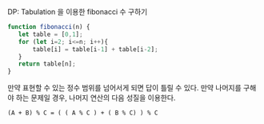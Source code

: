  DP: Tabulation 을 이용한 fibonacci 수 구하기
 ```js
 function fibonacci(n) {
    let table = [0,1];
    for (let i=2; i<=n; i++){
        table[i] = table[i-1] + table[i-2];
    }
    return table[n];
}
```

만약 표현할 수 있는 정수 범위를 넘어서게 되면 답이 틀릴 수 있다.
만약 나머지를 구해야 하는 문제일 경우, 나머지 연산의 다음 성질을 이용한다.

`(A + B) % C = ( ( A % C ) + ( B % C) ) % C`
